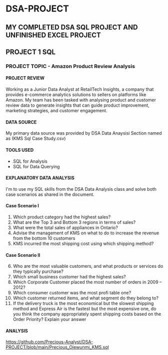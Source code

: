 # DSA-PROJECT
## MY COMPLETED DSA SQL PROJECT AND UNFINISHED EXCEL PROJECT
## PROJECT 1 SQL 
### PROJECT TOPIC - Amazon Product Review Analysis
#### PROJECT REVIEW
Working as a Junior Data Analyst at RetailTech Insights, a company that provides e-commerce analytics solutions to sellers on platforms like Amazon. My team has been
tasked with analysing product and customer review data to generate insights that can guide product improvement, marketing strategies, and customer engagement.
#### DATA SOURCE
My primary data source was provided by DSA Data Anaysisi Section named as (KMS Sql Case Study.csv)
#### TOOLS USED 
- SQL for Analysis
- SQL for Data Querying
#### EXPLANATORY DATA ANALYSIS 
I'm to use my SQL skills from the DSA Data Analysis class and solve both case scenarios as shared in the document.
#### Case Scenario I
1. Which product category had the highest sales?
2. What are the Top 3 and Bottom 3 regions in terms of sales?
3. What were the total sales of appliances in Ontario?
4. Advise the management of KMS on what to do to increase the revenue from the bottom 10 customers
5. KMS incurred the most shipping cost using which shipping method?
#### Case Scenario II
6. Who are the most valuable customers, and what products or services do they typically purchase?
7. Which small business customer had the highest sales?
8. Which Corporate Customer placed the most number of orders in 2009 – 2012?
9. Which consumer customer was the most profi table one?
10. Which customer returned items, and what segment do they belong to?
11. If the delivery truck is the most economical but the slowest shipping method and Express Air is the fastest but the most expensive one, do you think the company appropriately spent shipping costs based on the Order Priority? Explain your answer
#### ANALYSIS
https://github.com/Precious-Analyst/DSA-PROJECT/blob/main/Precious_Ojewunmi_KMS.sql

